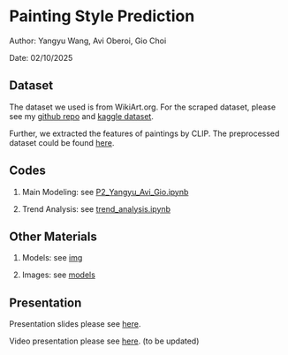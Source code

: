 # Painting Style Prediction

Author: Yangyu Wang, Avi Oberoi, Gio Choi

Date: 02/10/2025

## Dataset

The dataset we used is from WikiArt.org. For the scraped dataset, please see my [github repo](https://github.com/yangyuwang/wikiart_metadata) and [kaggle dataset](https://www.kaggle.com/datasets/yangyuwang/wikiart-images).

Further, we extracted the features of paintings by CLIP. The preprocessed dataset could be found [here](https://drive.google.com/file/d/1WotUcEGORHhM47x7HNbfo8rL08XD0KHs/view?usp=drive_link).

## Codes

1. Main Modeling: see [P2_Yangyu_Avi_Gio.ipynb](https://github.com/yangyuwang/painting_style_prediction/blob/main/P2_Yangyu_Avi_Gio_Colab_Notebook.ipynb)

2. Trend Analysis: see [trend_analysis.ipynb](trend_analysis.ipynb)

## Other Materials

1. Models: see [img](img)

2. Images: see [models](models)

## Presentation

Presentation slides please see [here](https://docs.google.com/presentation/d/1oEPAdh36vebcjFWUfRHLDfuK-9V7VXFEMl48Qibhj90/edit?usp=sharing).

Video presentation please see [here](). (to be updated)
